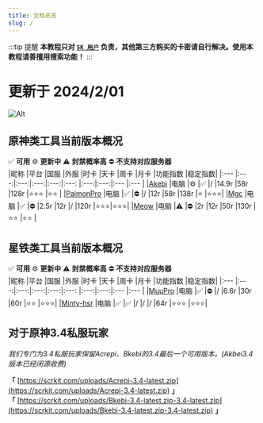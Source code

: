 ```yaml
---
title: 文档总览
slug: /
---
```


<head>
  <meta charset="utf-8" />
  <meta name="description" content="ScrkitDocs 官方教程，最全面的 原神辅助 中文参考文档。"/>
  <meta name="keywords" content="Akebi,Orin,Bkebi,Acrepi,PaimonPro,Unicore,Orin,KFC,Meow,Mgc"/>
  <meta name="author" content="Akebi,Orin,Bkebi,Acrepi,PaimonPro,Unicore,Orin,KFC,Meow,Mgc"/>
</head>

:::tip 提醒
**本教程只对 [`SK 用户`](https://scrkit.com/qqgroup) 负责，其他第三方购买的卡密请自行解决。使用本教程请善擅用搜索功能！**
:::

# 更新于 2024/2/01
![Alt](https://repobeats.axiom.co/api/embed/c06d0314210e8d947c6e522ceec35dd5617335c1.svg "Repobeats analytics image")

## 原神类工具当前版本概况
✅ **可用** ⚙️ **更新中** ⚠️ **封禁概率高** ⛔ **不支持对应服务器**  
|昵称                              |平台 |国服 |外服  |时卡 |天卡  |周卡 |月卡  |功能指数 |稳定指数|
|:---                              |:---:|:---:|:---:|:---:|:---: |:---:|:---:|:---    |:---   |
|[Akebi](./akebi/start.md)         |电脑 |⚙️   |✅   |/    |14.9r |58r  |128r |⭐⭐⭐ |⭐⭐  |
|[PaimonPro](./paimonpro/start.md) |电脑 |✅   |⛔   |/    |12r   |58r  |138r |⭐      |⭐⭐⭐|
|[Mgc](./mgc/start.md)         |电脑 |✅   |⛔   |2.5r |12r   |/    |120r  |⭐⭐⭐|⭐⭐⭐|
|[Meow](./meow/start.md)           |电脑 |⚠️   |⛔   |2r   |12r   |50r  |130r |⭐⭐   |⭐⭐   |

## 星铁类工具当前版本概况
✅ **可用** ⚙️ **更新中** ⚠️ **封禁概率高** ⛔ **不支持对应服务器**  
|昵称                              |平台 |国服 |外服  |时卡 |天卡  |周卡 |月卡  |功能指数 |稳定指数|
|:---                              |:---:|:---:|:---:|:---:|:---: |:---:|:---:|:---    |:---   |
|[MuuPro](./muupro/start.md)       |电脑 |✅   |⛔   |/    |6.6r  |30r  |60r  |⭐⭐   |⭐⭐⭐|
|[Minty-hsr](./minty-hsr/start.md) |电脑 |✅   |✅   |/    |/     |/    |64r  |⭐⭐⭐ |⭐⭐⭐|

## 对于原神3.4私服玩家

*我们专门为3.4私服玩家保留Acrepi、Bkebi的3.4最后一个可用版本。(Akbei3.4版本已经闭源收费)*  

**「** [https://scrkit.com/uploads/Acrepi-3.4-latest.zip](https://scrkit.com/uploads/Acrepi-3.4-latest.zip) **」**  
**「** [https://scrkit.com/uploads/Bkebi-3.4-latest.zip-3.4-latest.zip](https://scrkit.com/uploads/Bkebi-3.4-latest.zip-3.4-latest.zip) **」**  